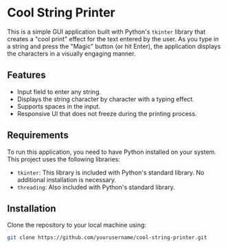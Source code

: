 
# Cool String Printer

This is a simple GUI application built with Python's `tkinter` library that creates a "cool print" effect for the text entered by the user. As you type in a string and press the "Magic" button (or hit Enter), the application displays the characters in a visually engaging manner.

## Features

- Input field to enter any string.
- Displays the string character by character with a typing effect.
- Supports spaces in the input.
- Responsive UI that does not freeze during the printing process.

## Requirements

To run this application, you need to have Python installed on your system. This project uses the following libraries:

- `tkinter`: This library is included with Python's standard library. No additional installation is necessary.
- `threading`: Also included with Python's standard library.

## Installation

Clone the repository to your local machine using:
   ```bash
   git clone https://github.com/yourusername/cool-string-printer.git
